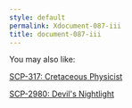 ```yaml
---
style: default
permalink: Xdocument-087-iii
title: document-087-iii
---
```

You may also like:

[SCP-317: Cretaceous Physicist](http://scp-wiki.net/scp-317)

[SCP-2980: Devil's Nightlight](http://scp-wiki.net/scp-2980)
